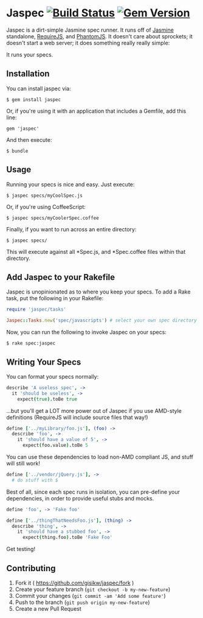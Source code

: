 # Jaspec [![Build Status](https://travis-ci.org/gisikw/jaspec.svg?branch=master)](https://travis-ci.org/gisikw/jaspec) [![Gem Version](https://badge.fury.io/rb/jaspec.png)](http://badge.fury.io/rb/jaspec)

Jaspec is a dirt-simple Jasmine spec runner. It runs off of [Jasmine](http://jasmine.github.io/) standalone, [RequireJS](http://requirejs.org/), and [PhantomJS](http://phantomjs.org/). It doesn't care about sprockets; it doesn't start a web server; it does something really really simple:

It runs your specs.

## Installation

You can install jaspec via:

    $ gem install jaspec

Or, if you're using it with an application that includes a Gemfile, add this line:

    gem 'jaspec'

And then execute:

    $ bundle

## Usage

Running your specs is nice and easy. Just execute:

    $ jaspec specs/myCoolSpec.js

Or, if you're using CoffeeScript:

    $ jaspec specs/myCoolerSpec.coffee

Finally, if you want to run across an entire directory:

    $ jaspec specs/

This will execute against all \*Spec.js, and \*Spec.coffee files within that directory.

## Add Jaspec to your Rakefile

Jaspec is unopinionated as to where you keep your specs. To add a Rake task, put the following in your Rakefile:

```rake
require 'jaspec/tasks'

Jaspec::Tasks.new('spec/javascripts') # select your own spec directory to taste.
```

Now, you can run the following to invoke Jaspec on your specs:

    $ rake spec:jaspec

## Writing Your Specs

You can format your specs normally:

```coffeescript
describe 'A useless spec', ->
  it 'should be useless', ->
    expect(true).toBe true
```

...but you'll get a LOT more power out of Jaspec if you use AMD-style definitions (RequireJS will include source files that way!)

```coffeescript
define ['../myLibrary/foo.js'], (foo) ->
  describe 'foo', ->
    it 'should have a value of 5', ->
      expect(foo.value).toBe 5
```

You can use these dependencies to load non-AMD compliant JS, and stuff will still work!

```coffeescript
define ['../vendor/jQuery.js'], ->
  # do stuff with $
```

Best of all, since each spec runs in isolation, you can pre-define your dependencies, in order to provide useful stubs and mocks.

```coffeescript
define 'foo', -> 'Fake foo'

define ['../thingThatNeedsFoo.js'], (thing) ->
  describe 'thing', ->
    it 'should have a stubbed foo', ->
      expect(thing.foo).toBe 'Fake Foo'
```

Get testing!

## Contributing

1. Fork it ( https://github.com/gisikw/jaspec/fork )
2. Create your feature branch (`git checkout -b my-new-feature`)
3. Commit your changes (`git commit -am 'Add some feature'`)
4. Push to the branch (`git push origin my-new-feature`)
5. Create a new Pull Request
